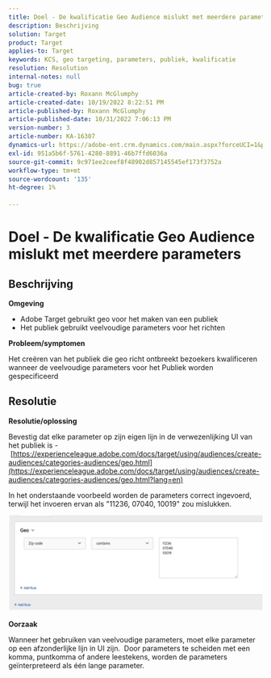 ```yaml
---
title: Doel - De kwalificatie Geo Audience mislukt met meerdere parameters
description: Beschrijving
solution: Target
product: Target
applies-to: Target
keywords: KCS, geo targeting, parameters, publiek, kwalificatie
resolution: Resolution
internal-notes: null
bug: true
article-created-by: Roxann McGlumphy
article-created-date: 10/19/2022 8:22:51 PM
article-published-by: Roxann McGlumphy
article-published-date: 10/31/2022 7:06:13 PM
version-number: 3
article-number: KA-16307
dynamics-url: https://adobe-ent.crm.dynamics.com/main.aspx?forceUCI=1&pagetype=entityrecord&etn=knowledgearticle&id=1c1274c8-eb4f-ed11-bba2-00224808679b
exl-id: 951a5b6f-5761-4280-8891-46b7ffd6036a
source-git-commit: 9c971ee2ceef8f48902d857145545ef173f3752a
workflow-type: tm+mt
source-wordcount: '135'
ht-degree: 1%

---
```


# Doel - De kwalificatie Geo Audience mislukt met meerdere parameters

## Beschrijving


<b>Omgeving</b>

- Adobe Target gebruikt geo voor het maken van een publiek
- Het publiek gebruikt veelvoudige parameters voor het richten


<b>Probleem/symptomen</b>

Het creëren van het publiek die geo richt ontbreekt bezoekers kwalificeren wanneer de veelvoudige parameters voor het Publiek worden gespecificeerd




## Resolutie


<b>Resolutie/oplossing</b>

Bevestig dat elke parameter op zijn eigen lijn in de verwezenlijking UI van het publiek is - [https://experienceleague.adobe.com/docs/target/using/audiences/create-audiences/categories-audiences/geo.html](https://experienceleague.adobe.com/docs/target/using/audiences/create-audiences/categories-audiences/geo.html?lang=en)

In het onderstaande voorbeeld worden de parameters correct ingevoerd, terwijl het invoeren ervan als &quot;11236, 07040, 10019&quot; zou mislukken.

![](assets/e6a271f9-4e59-ed11-9561-6045bd006e5a.png)

<b>Oorzaak</b>

Wanneer het gebruiken van veelvoudige parameters, moet elke parameter op een afzonderlijke lijn in UI zijn.  Door parameters te scheiden met een komma, puntkomma of andere leestekens, worden de parameters geïnterpreteerd als één lange parameter.
